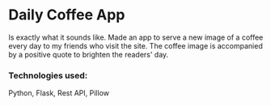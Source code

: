 # Daily Coffee App

Is exactly what it sounds like. Made an app to serve a new image of a coffee every day to my friends who visit the site. The coffee image is accompanied by a positive quote to brighten the readers' day.

### Technologies used:
Python, Flask, Rest API, Pillow